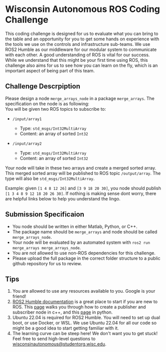 # Wisconsin Autonomous ROS Coding Challenge

This coding challenge is designed for us to evaluate what you can bring to the table and an opportunity for you to get some hands on experience with the tools we use on the controls and infrastructure sub-teams. We use ROS2 Humble as our middleware for our modular system to communicate with each other. A good understanding of ROS is vital for our success. While we understand that this might be your first time using ROS, this challenge also aims for us to see how you can learn on the fly, which is an important aspect of being part of this team.  

## Challenge Descrpiption

Please design a node `merge_arrays_node` in a package `merge_arrays`. The specification on the node is as following:  
You will be given two ROS topics to subscribe to:  

- `/input/array1`
    - Type: `std_msgs/Int32MultiArray`
    - Content: an array of sorted `Int32`

- `/input/array2`
    - Type: `std_msgs/Int32MultiArray`
    - Content: an array of sorted `Int32`

Your node will take in these two arrays and create a merged sorted array. This merged sorted array will be published to ROS topic `/output/array`. The type will also be `std_msgs/Int32MultiArray`.  

Example: given `[1 4 8 12 26]` and `[3 9 18 20 30]`, you node should publish `[1 3 4 8 9 12 18 20 26 30]`. If nothing is making sense dont worry, there are helpful links below to help you understand the lingo.

## Submission Specificaion
- You node should be written in either Matlab, Python, or C++.
- The package name should be `merge_arrays` and node should be called `merge_arrays_node`.
- Your node will be evaluated by an automated system with `ros2 run merge_arrays merge_arrays_node`.
- You are not allowed to use non-ROS dependencies for this challenge.
- Please upload the full package in the correct folder structure to a public github repository for us to review.  



## Tips

1. You are allowed to use any resources available to you. Google is your friend!
2. [ROS2 Humble documentation](https://docs.ros.org/en/foxy/Releases/Release-Humble-Hawksbill.html) is a great place to start if you are new to ROS. This [page](https://docs.ros.org/en/humble/Tutorials/Beginner-Client-Libraries/Writing-A-Simple-Cpp-Publisher-And-Subscriber.html) walks you through how to create a publisher and subscriber node in c++, and this [page](https://docs.ros.org/en/humble/Tutorials/Beginner-Client-Libraries/Writing-A-Simple-Py-Publisher-And-Subscriber.html) in python.
3. Ubuntu 22.04 is required for ROS2 Humble. You will need to set up dual boot, or use Docker, or WSL. We use Ubuntu 22.04 for all our code so might be a good idea to start getting familiar with it.
4. The learning curve can be steep here! We don't want you to get stuck! Feel free to send high-level questions to wisconsinautonomous@studentorg.wisc.edu.

